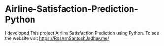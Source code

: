 # Airline-Satisfaction-Prediction-Python
I developed This project Airline Satisfaction Prediction using Python. To see the website visit https://RoshanSantoshJadhav.me/
